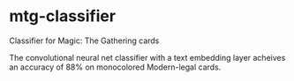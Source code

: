 # mtg-classifier
Classifier for Magic: The Gathering cards 

The convolutional neural net classifier with a text embedding layer acheives an accuracy of 88% on monocolored Modern-legal cards. 
